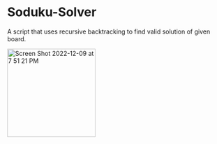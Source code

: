 # Soduku-Solver
A script that uses recursive backtracking to find valid solution of given board.

<img width="202" alt="Screen Shot 2022-12-09 at 7 51 21 PM" src="https://user-images.githubusercontent.com/89627948/206827774-48f18b34-046f-463b-b4d9-45af5baaeb1f.png">
